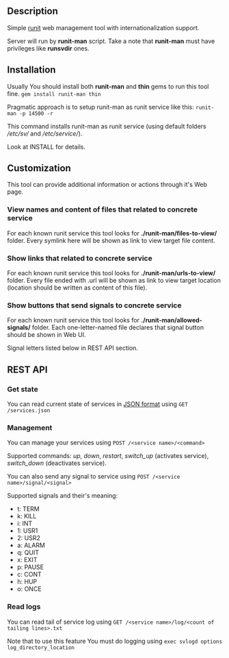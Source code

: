 ## Description

Simple [runit](http://smarden.org/runit/ "runit home page") web management tool with internationalization support.

Server will run by **runit-man** script. Take a note that **runit-man** must have privileges like **runsvdir** ones.

## Installation

Usually You should install both **runit-man** and **thin** gems to run this tool fine.
`gem install runit-man thin`


Pragmatic approach is to setup runit-man as runit service like this:
`runit-man -p 14500 -r`

This command installs runit-man as runit service (using default folders */etc/sv/* and */etc/service/*). 

Look at INSTALL for details.

## Customization

This tool can provide additional information or actions through it's Web page.

### View names and content of files that related to concrete service

For each known runit service this tool looks for **./runit-man/files-to-view/** folder.
Every symlink here will be shown as link to view target file content.

### Show links that related to concrete service

For each known runit service this tool looks for **./runit-man/urls-to-view/** folder.
Every file ended with .url will be shown as link to view target location (location should be written as content of this file).

### Show buttons that send signals to concrete service

For each known runit service this tool looks for **./runit-man/allowed-signals/** folder.
Each one-letter-named file declares that signal button should be shown in Web UI.

Signal letters listed below in REST API section.

## REST API

### Get state

You can read current state of services in [JSON format](http://www.json.org/ "JSON home page") using
`GET /services.json`

### Management

You can manage your services using
`POST /<service name>/<command>`

Supported commands: *up*, *down*, *restart*, *switch_up* (activates service), *switch_down* (deactivates service).

You can also send any signal to service using
`POST /<service name>/signal/<signal>`

Supported signals and their's meaning:

* t: TERM
* k: KILL
* i: INT
* 1: USR1
* 2: USR2
* a: ALARM
* q: QUIT
* x: EXIT
* p: PAUSE
* c: CONT
* h: HUP
* o: ONCE

### Read logs

You can read tail of service log using
`GET /<service name>/log/<count of tailing lines>.txt`

Note that to use this feature You must do logging using 
`exec svlogd options log_directory_location`


